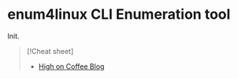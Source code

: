  
# enum4linux CLI Enumeration tool
Init.

> [!Cheat sheet]
> - [High on Coffee Blog](https://highon.coffee/blog/enum4linux-cheat-sheet/)
